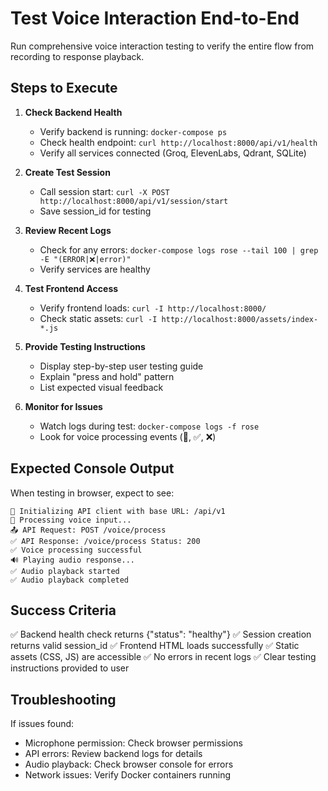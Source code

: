 # Test Voice Interaction End-to-End

Run comprehensive voice interaction testing to verify the entire flow from recording to response playback.

## Steps to Execute

1. **Check Backend Health**
   - Verify backend is running: `docker-compose ps`
   - Check health endpoint: `curl http://localhost:8000/api/v1/health`
   - Verify all services connected (Groq, ElevenLabs, Qdrant, SQLite)

2. **Create Test Session**
   - Call session start: `curl -X POST http://localhost:8000/api/v1/session/start`
   - Save session_id for testing

3. **Review Recent Logs**
   - Check for any errors: `docker-compose logs rose --tail 100 | grep -E "(ERROR|❌|error)"`
   - Verify services are healthy

4. **Test Frontend Access**
   - Verify frontend loads: `curl -I http://localhost:8000/`
   - Check static assets: `curl -I http://localhost:8000/assets/index-*.js`

5. **Provide Testing Instructions**
   - Display step-by-step user testing guide
   - Explain "press and hold" pattern
   - List expected visual feedback

6. **Monitor for Issues**
   - Watch logs during test: `docker-compose logs -f rose`
   - Look for voice processing events (🎤, ✅, ❌)

## Expected Console Output

When testing in browser, expect to see:
```
🔌 Initializing API client with base URL: /api/v1
🎤 Processing voice input...
📤 API Request: POST /voice/process
✅ API Response: /voice/process Status: 200
✅ Voice processing successful
🔊 Playing audio response...
✅ Audio playback started
✅ Audio playback completed
```

## Success Criteria

✅ Backend health check returns {"status": "healthy"}
✅ Session creation returns valid session_id
✅ Frontend HTML loads successfully
✅ Static assets (CSS, JS) are accessible
✅ No errors in recent logs
✅ Clear testing instructions provided to user

## Troubleshooting

If issues found:
- Microphone permission: Check browser permissions
- API errors: Review backend logs for details
- Audio playback: Check browser console for errors
- Network issues: Verify Docker containers running
